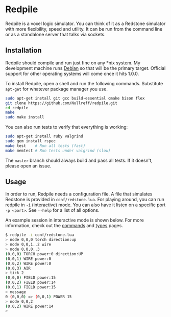 Redpile
=======

Redpile is a voxel logic simulator.
You can think of it as a Redstone simulator with more flexibility, speed and utility.
It can be run from the command line or as a standalone server that talks via sockets.

Installation
------------

Redpile should compile and run just fine on any *nix system.
My development machine runs [Debian](https://www.debian.org/) so that will be the primary target.
Official support for other operating systems will come once it hits 1.0.0.

To install Redpile, open a shell and run the following commands.  Substitute `apt-get` for whatever package manager you use.

~~~bash
sudo apt-get install git gcc build-essential cmake bison flex
git clone https://github.com/Nullreff/redpile.git
cd redpile
make
sudo make install
~~~

You can also run tests to verify that everything is working:

~~~bash
sudo apt-get install ruby valgrind
sudo gem install rspec
make test    # Run all tests (fast)
make memtest # Run tests under valgrind (slow)
~~~

The `master` branch should always build and pass all tests.
If it doesn't, please open an issue.

Usage
-----

In order to run, Redpile needs a configuration file.
A file that simulates Redstone is provided in `conf/redstone.lua`.
For playing around, you can run redpile in `-i` (interactive) mode.
You can also have it listen on a specific port `-p <port>`.
See `--help` for a list of all options.

An example session in interactive mode is shown below.
For more information, check out the [commands](commands.md) and [types](types.md) pages.

~~~bash
$ redpile -i conf/redstone.lua 
> node 0,0,0 torch direction:up
> node 0,0,1..2 wire
> node 0,0,0..3
(0,0,0) TORCH power:0 direction:UP
(0,0,1) WIRE power:0
(0,0,2) WIRE power:0
(0,0,3) AIR
> tick 2
(0,0,0) FIELD power:15
(0,0,2) FIELD power:14
(0,0,1) FIELD power:15
> message
0 (0,0,0) => (0,0,1) POWER 15
> node 0,0,2
(0,0,2) WIRE power:14
>
~~~

